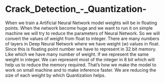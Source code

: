 # Crack_Detection_-_Quantization-

When we train a Artificial Neural Network model weights will be in floating points. When the network become huge and we want to run it on simple machine we will try to reduce the parameters of Neural Network. So we will convert the values of weight from float to integer.
There are many numbers of layers in Deep Neural Network where we have weight (w) values in float. Since this is floating point number we have to represent in 32 bit memory. Like which we have many number of weight.
If we represent the same weight in integer. We can represent most of the integer in 8 bit which will help us to reduce the memory required.
That’s how we make the model to work on small machine and to make inference faster. We are reducing the size of each weight by which Quantization helps.
